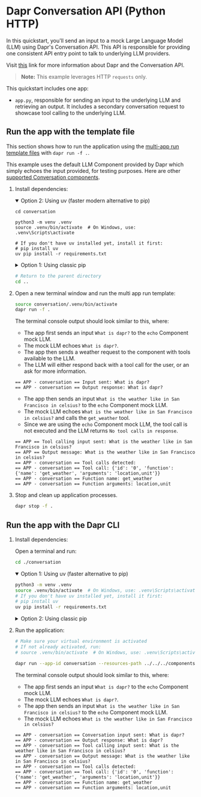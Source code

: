 # Dapr Conversation API (Python HTTP)

In this quickstart, you'll send an input to a mock Large Language Model (LLM) using Dapr's Conversation API. This API is responsible for providing one consistent API entry point to talk to underlying LLM providers.

Visit [this](https://docs.dapr.io/developing-applications/building-blocks/conversation/conversation-overview/) link for more information about Dapr and the Conversation API.

> **Note:** This example leverages HTTP `requests` only.

This quickstart includes one app:

- `app.py`, responsible for sending an input to the underlying LLM and retrieving an output. It includes a secondary conversation request to showcase tool calling to the underlying LLM.

## Run the app with the template file

This section shows how to run the application using the [multi-app run template files](https://docs.dapr.io/developing-applications/local-development/multi-app-dapr-run/multi-app-overview/) with `dapr run -f .`.  

This example uses the default LLM Component provided by Dapr which simply echoes the input provided, for testing purposes. Here are other [supported Conversation components](https://docs.dapr.io/reference/components-reference/supported-conversation/).

1.  Install dependencies:

    <details open="true">
    <summary>Option 2: Using uv (faster modern alternative to pip)</summary>
    
    ```
    cd conversation
    
    python3 -m venv .venv
    source .venv/bin/activate  # On Windows, use: .venv\Scripts\activate
    
    # If you don't have uv installed yet, install it first:
    # pip install uv
    uv pip install -r requirements.txt
    ```
    
    </details>
     
    <details>
    <summary>Option 1: Using classic pip</summary>

    <!-- STEP
    name: Install Python dependencies
    -->

    ```bash
    cd conversation
    
    python3 -m venv .venv
    source .venv/bin/activate  # On Windows, use: .venv\Scripts\activate
    
    pip install -r requirements.txt 
    ```

    <!-- END_STEP -->
    
    </details>
    
    ```bash
    # Return to the parent directory
    cd ..
    ```

<!-- END_STEP -->

2. Open a new terminal window and run the multi app run template:

    <!-- STEP
    name: Run multi app run template
    expected_stdout_lines:
      - '== APP - conversation == Conversation input sent: What is dapr?'
      - '== APP - conversation == Output response: What is dapr?'
      - '== APP - conversation == Tool calling input sent: What is the weather like in San Francisco in celsius?'
      - '== APP - conversation == Output message: What is the weather like in San Francisco in celsius?'
      - '== APP - conversation == Tool calls detected:'
      - '== APP - conversation == Tool call: {'id': '0', 'function': {'name': 'get_weather', 'arguments': 'location,unit'}}'
      - '== APP - conversation == Function name: get_weather'
      - '== APP - conversation == Function arguments: location,unit'   
    expected_stderr_lines:
    output_match_mode: substring
    match_order: none
    background: true
    sleep: 15
    timeout_seconds: 30
    -->

    ```bash
    source conversation/.venv/bin/activate
    dapr run -f .
    ```
    
    The terminal console output should look similar to this, where:
    
    - The app first sends an input `What is dapr?` to the `echo` Component mock LLM.
    - The mock LLM echoes `What is dapr?`.
    - The app then sends a weather request to the component with tools available to the LLM.
    - The LLM will either respond back with a tool call for the user, or an ask for more information.
    
    ```text
    == APP - conversation == Input sent: What is dapr?
    == APP - conversation == Output response: What is dapr?
    ```
    
    - The app then sends an input `What is the weather like in San Francisco in celsius?` to the `echo` Component mock LLM.
    - The mock LLM echoes `What is the weather like in San Francisco in celsius?` and calls the `get_weather` tool.
    - Since we are using the `echo` Component mock LLM, the tool call is not executed and the LLM returns `No tool calls in response`.
    
    ```text
    == APP == Tool calling input sent: What is the weather like in San Francisco in celsius?
    == APP == Output message: What is the weather like in San Francisco in celsius?
    == APP - conversation == Tool calls detected:
    == APP - conversation == Tool call: {'id': '0', 'function': {'name': 'get_weather', 'arguments': 'location,unit'}}
    == APP - conversation == Function name: get_weather
    == APP - conversation == Function arguments: location,unit
    ```
    
    <!-- END_STEP -->

3. Stop and clean up application processes.

    <!-- STEP
    name: Stop multi-app run 
    sleep: 5
    -->

    ```bash
    dapr stop -f .
    ```
    
    <!-- END_STEP -->

## Run the app with the Dapr CLI

1. Install dependencies:

    Open a terminal and run:
    
    ```bash
    cd ./conversation
    ```
    
    <details open="true">
    <summary>Option 1: Using uv (faster alternative to pip)</summary>
    
    ```bash
    python3 -m venv .venv
    source .venv/bin/activate  # On Windows, use: .venv\Scripts\activate
    # If you don't have uv installed yet, install it first:
    # pip install uv
    uv pip install -r requirements.txt
    ```
   
    </details>
    
    <details>
    <summary>Option 2: Using classic pip</summary>

    ```bash
    python3 -m venv .venv
    source .venv/bin/activate  # On Windows, use: .venv\Scripts\activate
    pip3 install -r requirements.txt
    ```    
    
    </details>

2. Run the application:

    ```bash
    # Make sure your virtual environment is activated
    # If not already activated, run:
    # source .venv/bin/activate  # On Windows, use: .venv\Scripts\activate
    
    dapr run --app-id conversation --resources-path ../../../components -- python3 app.py
    ```
    
    The terminal console output should look similar to this, where:
    
    - The app first sends an input `What is dapr?` to the `echo` Component mock LLM.
    - The mock LLM echoes `What is dapr?`.
    - The app then sends an input `What is the weather like in San Francisco in celsius?` to the `echo` Component mock LLM.
    - The mock LLM echoes `What is the weather like in San Francisco in celsius?`
    
    ```text
    == APP - conversation == Conversation input sent: What is dapr?
    == APP - conversation == Output response: What is dapr?
    == APP - conversation == Tool calling input sent: What is the weather like in San Francisco in celsius?
    == APP - conversation == Output message: What is the weather like in San Francisco in celsius?
    == APP - conversation == Tool calls detected:
    == APP - conversation == Tool call: {'id': '0', 'function': {'name': 'get_weather', 'arguments': 'location,unit'}}
    == APP - conversation == Function name: get_weather
    == APP - conversation == Function arguments: location,unit
    ```